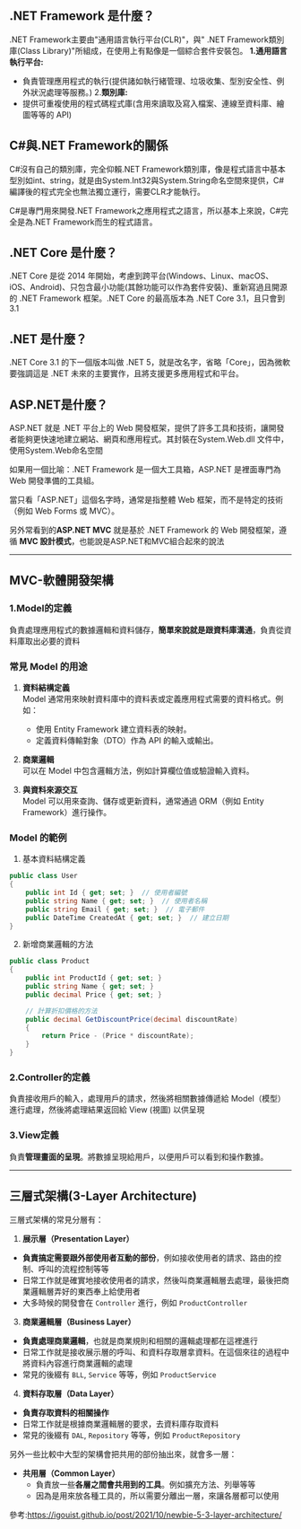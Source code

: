 
## .NET Framework 是什麼？
.NET Framework主要由"通用語言執行平台(CLR)"，與" .NET Framework類別庫(Class Library)"所組成，在使用上有點像是一個綜合套件安裝包。
**1.通用語言執行平台:**
- 負責管理應用程式的執行(提供諸如執行緒管理、垃圾收集、型別安全性、例外狀況處理等服務。)
2.**類別庫:**
- 提供可重複使用的程式碼程式庫(含用來讀取及寫入檔案、連線至資料庫、繪圖等等的 API)

## C#與.NET Framework的關係
C#沒有自己的類別庫，完全仰賴.NET Framework類別庫，像是程式語言中基本型別如int、string，就是由System.Int32與System.String命名空間來提供，C#編譯後的程式完全也無法獨立運行，需要CLR才能執行。

C#是專門用來開發.NET Framework之應用程式之語言，所以基本上來說，C#完全是為.NET Framework而生的程式語言。

## .NET Core 是什麼？
.NET Core 是從 2014 年開始，考慮到跨平台(Windows、Linux、macOS、iOS、Android)、只包含最小功能(其餘功能可以作為套件安裝)、重新寫過且開源的 .NET Framework 框架。.NET Core 的最高版本為 .NET Core 3.1，且只會到 3.1

## .NET 是什麼？
.NET Core 3.1 的下一個版本叫做 .NET 5，就是改名字，省略「Core」，因為微軟要強調這是 .NET 未來的主要實作，且將支援更多應用程式和平台。

## ASP.NET是什麼？
ASP.NET 就是 .NET 平台上的 Web 開發框架，提供了許多工具和技術，讓開發者能夠更快速地建立網站、網頁和應用程式。其封裝在System.Web.dll 文件中，使用System.Web命名空間

如果用一個比喻：.NET Framework 是一個大工具箱，ASP.NET 是裡面專門為 Web 開發準備的工具組。

當只看「ASP.NET」這個名字時，通常是指整體 Web 框架，而不是特定的技術（例如 Web Forms 或 MVC）。

另外常看到的**ASP.NET MVC** 就是基於 .NET Framework 的 Web 開發框架，遵循 **MVC 設計模式**，也能說是ASP.NET和MVC組合起來的說法

----
## MVC-軟體開發架構

### 1.Model的定義
負責處理應用程式的數據邏輯和資料儲存，**簡單來說就是跟資料庫溝通**，負責從資料庫取出必要的資料

### 常見 Model 的用途
1. **資料結構定義**  
    Model 通常用來映射資料庫中的資料表或定義應用程式需要的資料格式。例如：
    - 使用 Entity Framework 建立資料表的映射。
    - 定義資料傳輸對象（DTO）作為 API 的輸入或輸出。
    
2. **商業邏輯**  
    可以在 Model 中包含邏輯方法，例如計算欄位值或驗證輸入資料。
    
3. **與資料來源交互**  
    Model 可以用來查詢、儲存或更新資料，通常通過 ORM（例如 Entity Framework）進行操作。

### Model 的範例
1. 基本資料結構定義
```csharp
public class User
{
    public int Id { get; set; }  // 使用者編號
    public string Name { get; set; }  // 使用者名稱
    public string Email { get; set; }  // 電子郵件
    public DateTime CreatedAt { get; set; }  // 建立日期
}
```

2. 新增商業邏輯的方法
```csharp
public class Product
{
    public int ProductId { get; set; }
    public string Name { get; set; }
    public decimal Price { get; set; }

    // 計算折扣價格的方法
    public decimal GetDiscountPrice(decimal discountRate)
    {
        return Price - (Price * discountRate);
    }
}
```

### 2.Controller的定義
負責接收用戶的輸入，處理用戶的請求，然後將相關數據傳遞給 Model（模型）進行處理，然後將處理結果返回給 View (視圖) 以供呈現

### 3.View定義
負責**管理畫面的呈現**。將數據呈現給用戶，以便用戶可以看到和操作數據。

----
## 三層式架構(3-Layer Architecture)

三層式架構的常見分層有：
1. **展示層（Presentation Layer）**
- **負責搞定需要跟外部使用者互動的部份**，例如接收使用者的請求、路由的控制、呼叫的流程控制等等
- 日常工作就是確實地接收使用者的請求，然後叫商業邏輯層去處理，最後把商業邏輯層弄好的東西奉上給使用者
- 大多時候的開發會在 `Controller` 進行，例如 `ProductController`

3. **商業邏輯層（Business Layer）**
- **負責處理商業邏輯**，也就是商業規則和相關的邏輯處理都在這裡進行
- 日常工作就是接收展示層的呼叫、和資料存取層拿資料。在這個來往的過程中將資料內容進行商業邏輯的處理
- 常見的後綴有 `BLL`, `Service` 等等，例如 `ProductService`

4. **資料存取層（Data Layer）**
- **負責存取資料的相關操作**
- 日常工作就是根據商業邏輯層的要求，去資料庫存取資料
- 常見的後綴有 `DAL`, `Repository` 等等，例如 `ProductRepository`

另外一些比較中大型的架構會把共用的部份抽出來，就會多一層：
- **共用層（Common Layer）**
    - 負責放一些**各層之間會共用到的工具**。例如擴充方法、列舉等等
    - 因為是用來放各種工具的，所以需要分離出一層，來讓各層都可以使用

參考:https://igouist.github.io/post/2021/10/newbie-5-3-layer-architecture/